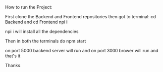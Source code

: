 How to run the Project:

First clone the Backend and Frontend repositories
then got to terminal:
cd Backend and cd Frontend
npi i

npi i will install all the dependencies 

Then in both the terminals do 
npm start 

on port 5000 backend server will run 
and on port 3000 brower will run and that's it

Thanks

